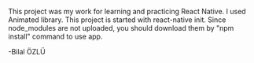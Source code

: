 This project was my work for learning and practicing React Native. I used Animated library.
This project is started with react-native init. 
Since node_modules are not uploaded, you should download them by "npm install" command to use app.

-Bilal ÖZLÜ
